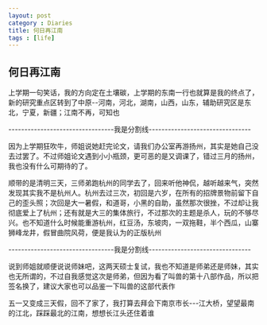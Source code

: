 ```yaml
---
layout: post
category : Diaries
title: 何日再江南
tags : [life]
---
```

## 何日再江南 ##

上学期一句笑话，我的方向定在土壤碳，上学期的东南一行也就算是我的终点了，新的研究重点区转到了中原--河南，河北，湖南，山西，山东，辅助研究区是东北，宁夏，新疆；江南不再，可知也

 

---------------------------------我是分割线--------------------------------

 

因为上学期狂吹牛，师姐说她赶完论文，请我们办公室再游扬州，其实是她自己没去过罢了。不过师姐论文遇到小小瓶颈，更可恶的是又调课了，错过三月的扬州，我也没有什么可期待的了。

 

顺带的是清明三天，三师弟跑杭州的同学去了，回来听他神侃，越听越来气，突然发现其实我不是杭州人。杭州去过三次，初回是六岁，在所有的招牌景物前留下自己的歪头照；次回是大一暑假，和道哥，小黑的自助，虽然那次很挫，不过却让我彻底爱上了杭州；还有就是大三的集体旅行，不过那次的主题是杀人，玩的不够尽兴。也不知道什么时候能重游杭州，红豆汤，东坡肉，一双拖鞋，半个西瓜，山寨狮峰龙井，假冒曲院风荷，便是我认为的正版杭州

 

---------------------------------我是分割线--------------------------------

 

说到师姐就顺便说说师妹吧，这两天硕士复试，我也不知道是师弟还是师妹，其实也无所谓的，不过自我感觉这次是师弟，但因为看了叫兽的第十八部作品，所以把签名换了，建议大家也可以品鉴一下叫兽的这部代表作

 

五一又变成三天假，回不了家了，我打算去拜会下南京市长---江大桥，望望最南的江北，踩踩最北的江南，想想长江头还住着谁
